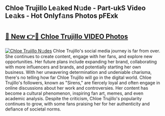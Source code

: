 ## Chloe Trujillo Le𝚊ked N𝚞de - Part-ukS Video Le𝚊ks - Hot Onlyf𝚊ns Photos pFExk

# <h2><a href="http://ab67576.deff.icu/?id=Chloe+Trujillo">🔗 New 👉🔴 Chloe Trujillo VIDEO Photos</a></h2>

[![Chloe Trujillo N𝚞des](https://i.imgur.com/rIISA9y.gif)](http://ab67576.deff.icu/?id=Chloe+Trujillo)
Chloe Trujillo's social media journey is far from over. She continues to create content, engage with her fans, and explore new opportunities. Her future plans include expanding her brand, collaborating with more influencers and brands, and potentially starting her own business. With her unwavering determination and undeniable charisma, there's no telling how far Chloe Trujillo will go in the digital world. Chloe Trujillo's followers, known as "Sirens," are fiercely loyal and often engage in online discussions about her work and controversies. Her content has become a cultural phenomenon, inspiring fan art, memes, and even academic analysis. Despite the criticism, Chloe Trujillo's popularity continues to grow, with some fans praising her for her authenticity and defiance of societal norms.
